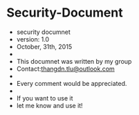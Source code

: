 # Security-Document
* security documnet
* version: 1.0
* October, 31th, 2015
*
* This documnet was written by my group
* Contact:thangdn.tlu@outlook.com
*
* Every comment would be appreciated.
*
* If you want to use it
* let me know and use it!
